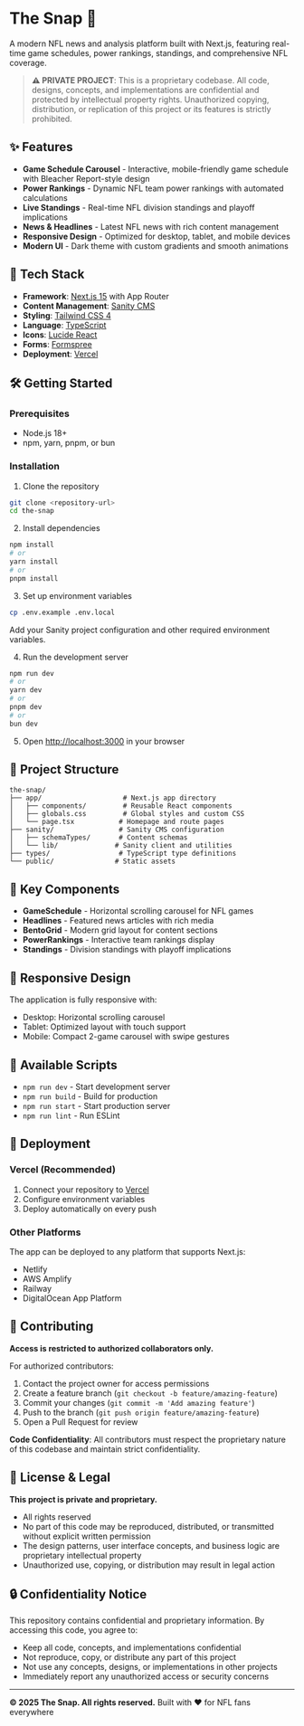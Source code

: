 # The Snap 🏈

A modern NFL news and analysis platform built with Next.js, featuring real-time game schedules, power rankings, standings, and comprehensive NFL coverage.

> **⚠️ PRIVATE PROJECT**: This is a proprietary codebase. All code, designs, concepts, and implementations are confidential and protected by intellectual property rights. Unauthorized copying, distribution, or replication of this project or its features is strictly prohibited.

## ✨ Features

- **Game Schedule Carousel** - Interactive, mobile-friendly game schedule with Bleacher Report-style design
- **Power Rankings** - Dynamic NFL team power rankings with automated calculations
- **Live Standings** - Real-time NFL division standings and playoff implications
- **News & Headlines** - Latest NFL news with rich content management
- **Responsive Design** - Optimized for desktop, tablet, and mobile devices
- **Modern UI** - Dark theme with custom gradients and smooth animations

## 🚀 Tech Stack

- **Framework**: [Next.js 15](https://nextjs.org/) with App Router
- **Content Management**: [Sanity CMS](https://www.sanity.io/)
- **Styling**: [Tailwind CSS 4](https://tailwindcss.com/)
- **Language**: [TypeScript](https://www.typescriptlang.org/)
- **Icons**: [Lucide React](https://lucide.dev/)
- **Forms**: [Formspree](https://formspree.io/)
- **Deployment**: [Vercel](https://vercel.com/)

## 🛠️ Getting Started

### Prerequisites

- Node.js 18+ 
- npm, yarn, pnpm, or bun

### Installation

1. Clone the repository
```bash
git clone <repository-url>
cd the-snap
```

2. Install dependencies
```bash
npm install
# or
yarn install
# or
pnpm install
```

3. Set up environment variables
```bash
cp .env.example .env.local
```
Add your Sanity project configuration and other required environment variables.

4. Run the development server
```bash
npm run dev
# or
yarn dev
# or
pnpm dev
# or
bun dev
```

5. Open [http://localhost:3000](http://localhost:3000) in your browser

## 📁 Project Structure

```
the-snap/
├── app/                    # Next.js app directory
│   ├── components/         # Reusable React components
│   ├── globals.css         # Global styles and custom CSS
│   └── page.tsx           # Homepage and route pages
├── sanity/                # Sanity CMS configuration
│   ├── schemaTypes/       # Content schemas
│   └── lib/              # Sanity client and utilities
├── types/                 # TypeScript type definitions
└── public/               # Static assets
```

## 🎨 Key Components

- **GameSchedule** - Horizontal scrolling carousel for NFL games
- **Headlines** - Featured news articles with rich media
- **BentoGrid** - Modern grid layout for content sections
- **PowerRankings** - Interactive team rankings display
- **Standings** - Division standings with playoff implications

## 📱 Responsive Design

The application is fully responsive with:
- Desktop: Horizontal scrolling carousel
- Tablet: Optimized layout with touch support
- Mobile: Compact 2-game carousel with swipe gestures

## 🔧 Available Scripts

- `npm run dev` - Start development server
- `npm run build` - Build for production
- `npm run start` - Start production server
- `npm run lint` - Run ESLint

## 🚀 Deployment

### Vercel (Recommended)

1. Connect your repository to [Vercel](https://vercel.com/)
2. Configure environment variables
3. Deploy automatically on every push

### Other Platforms

The app can be deployed to any platform that supports Next.js:
- Netlify
- AWS Amplify
- Railway
- DigitalOcean App Platform

## 🤝 Contributing

**Access is restricted to authorized collaborators only.**

For authorized contributors:
1. Contact the project owner for access permissions
2. Create a feature branch (`git checkout -b feature/amazing-feature`)
3. Commit your changes (`git commit -m 'Add amazing feature'`)
4. Push to the branch (`git push origin feature/amazing-feature`)
5. Open a Pull Request for review

**Code Confidentiality**: All contributors must respect the proprietary nature of this codebase and maintain strict confidentiality.

## 📄 License & Legal

**This project is private and proprietary.**

- All rights reserved
- No part of this code may be reproduced, distributed, or transmitted without explicit written permission
- The design patterns, user interface concepts, and business logic are proprietary intellectual property
- Unauthorized use, copying, or distribution may result in legal action

## 🔒 Confidentiality Notice

This repository contains confidential and proprietary information. By accessing this code, you agree to:
- Keep all code, concepts, and implementations confidential
- Not reproduce, copy, or distribute any part of this project
- Not use any concepts, designs, or implementations in other projects
- Immediately report any unauthorized access or security concerns

---

**© 2025 The Snap. All rights reserved.**
Built with ❤️ for NFL fans everywhere
